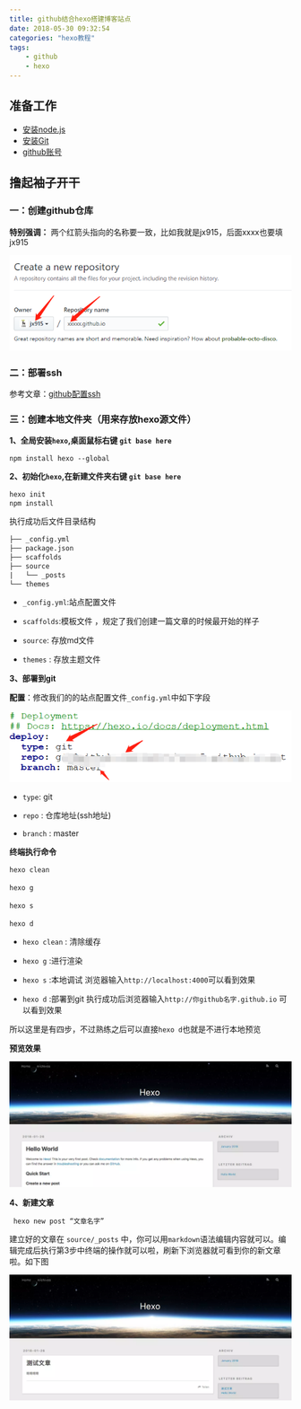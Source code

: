 ```yaml
---
title: github结合hexo搭建博客站点
date: 2018-05-30 09:32:54
categories: "hexo教程"
tags:
	- github
	- hexo
---
```


## 准备工作

- [安装node.js](http://nodejs.cn/download/)
- [安装Git](https://git-scm.com/)
- [github账号](https://github.com/)

<!-- more -->

## 撸起袖子开干

### 一：创建github仓库

**特别强调：** 两个红箭头指向的名称要一致，比如我就是jx915，后面xxxx也要填jx915

![建仓](github结合hexo搭建博客站点/a.png)

### 二：部署ssh

参考文章：[github配置ssh](https://blog.csdn.net/jx950915/article/details/80444969)

### 三：创建本地文件夹（用来存放hexo源文件）

**1、全局安装`hexo`,桌面鼠标右键 `git base here`**

 ```
 npm install hexo --global
 ```

  **2、初始化`hexo`,在新建文件夹右键 `git base here`**

 ```
hexo init
npm install
 ```
 
 执行成功后文件目录结构
 ```
├── _config.yml
├── package.json
├── scaffolds
├── source
|   └── _posts
└── themes
 ```
- `_config.yml`:站点配置文件

- `scaffolds`:模板文件 ，规定了我们创建一篇文章的时候最开始的样子

- `source`: 存放md文件

- `themes` : 存放主题文件

**3、部署到git**

**配置**：修改我们的的站点配置文件`_config.yml`中如下字段

![部署git配置](github结合hexo搭建博客站点/b.png)

- `type`: git

- `repo` : 仓库地址(ssh地址)

- `branch` : master

**终端执行命令**
```
hexo clean

hexo g

hexo s 

hexo d
```
- `hexo clean` : 清除缓存

- `hexo g` :进行渲染

- `hexo s` :本地调试 浏览器输入`http://localhost:4000`可以看到效果

- `hexo d` :部署到git 执行成功后浏览器输入`http://你github名字.github.io` 可以看到效果

所以这里是有四步，不过熟练之后可以直接`hexo d`也就是不进行本地预览

**预览效果**

![预览效果](github结合hexo搭建博客站点/c.png)

**4、新建文章**

```
 hexo new post “文章名字” 
```
建立好的文章在 `source/_posts` 中，你可以用`markdown`语法编辑内容就可以。编辑完成后执行第3步中终端的操作就可以啦，刷新下浏览器就可看到你的新文章啦。如下图

![新建文章](github结合hexo搭建博客站点/d.png
)


